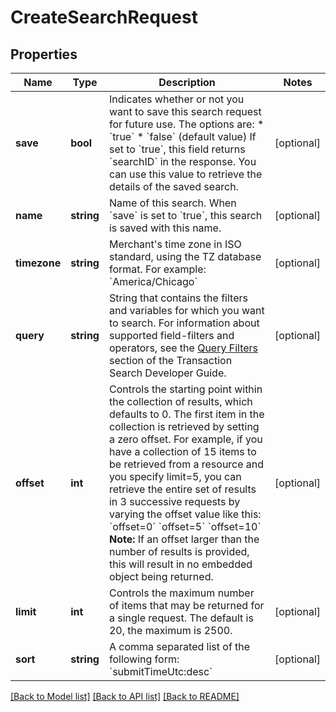 # CreateSearchRequest

## Properties
Name | Type | Description | Notes
------------ | ------------- | ------------- | -------------
**save** | **bool** | Indicates whether or not you want to save this search request for future use. The options are:  * &#x60;true&#x60; * &#x60;false&#x60; (default value)  If set to &#x60;true&#x60;, this field returns &#x60;searchID&#x60; in the response. You can use this value to retrieve the details of the saved search. | [optional] 
**name** | **string** | Name of this search. When &#x60;save&#x60; is set to &#x60;true&#x60;, this search is saved with this name. | [optional] 
**timezone** | **string** | Merchant&#39;s time zone in ISO standard, using the TZ database format. For example: &#x60;America/Chicago&#x60; | [optional] 
**query** | **string** | String that contains the filters and variables for which you want to search. For information about supported field-filters and operators, see the [Query Filters]( https://developer.cybersource.com/api/developer-guides/dita-txn-search-details-rest-api-dev-guide-102718/txn-search-intro/txn-filtering.html) section of the Transaction Search Developer Guide. | [optional] 
**offset** | **int** | Controls the starting point within the collection of results, which defaults to 0. The first item in the collection is retrieved by setting a zero offset.  For example, if you have a collection of 15 items to be retrieved from a resource and you specify limit&#x3D;5, you can retrieve the entire set of results in 3 successive requests by varying the offset value like this:  &#x60;offset&#x3D;0&#x60; &#x60;offset&#x3D;5&#x60; &#x60;offset&#x3D;10&#x60;  **Note:** If an offset larger than the number of results is provided, this will result in no embedded object being returned. | [optional] 
**limit** | **int** | Controls the maximum number of items that may be returned for a single request. The default is 20, the maximum is 2500. | [optional] 
**sort** | **string** | A comma separated list of the following form:  &#x60;submitTimeUtc:desc&#x60; | [optional] 

[[Back to Model list]](../README.md#documentation-for-models) [[Back to API list]](../README.md#documentation-for-api-endpoints) [[Back to README]](../README.md)


